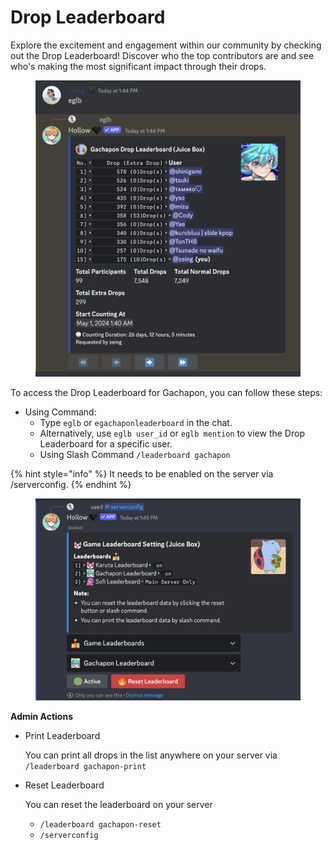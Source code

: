 # Drop Leaderboard

Explore the excitement and engagement within our community by checking out the Drop Leaderboard! Discover who the top contributors are and see who's making the most significant impact through their drops.

<figure><img src="../.gitbook/assets/image (2).png" alt=""><figcaption></figcaption></figure>

To access the Drop Leaderboard for Gachapon, you can follow these steps:

* Using Command:
  * Type `eglb` or `egachaponleaderboard` in the chat.
  * Alternatively, use `eglb user_id` or `eglb mention` to view the Drop Leaderboard for a specific user.
  * Using Slash Command `/leaderboard gachapon`

{% hint style="info" %}
It needs to be enabled on the server via /serverconfig.
{% endhint %}

<figure><img src="../.gitbook/assets/image (5).png" alt=""><figcaption></figcaption></figure>

**Admin Actions**

*   Print Leaderboard

    You can print all drops in the list anywhere on your server via `/leaderboard gachapon-print`
*   Reset Leaderboard

    You can reset the leaderboard on your server

    * &#x20;`/leaderboard gachapon-reset`
    * `/serverconfig`
